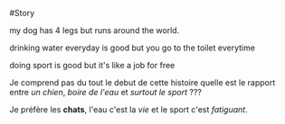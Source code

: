 #Story

my dog has 4 legs but runs around the world.

drinking water everyday is good but you go to the toilet everytime

doing sport is good but it's like a job for free

Je comprend pas du tout le debut de cette histoire quelle est le rapport entre *un chien*, *boire de l'eau* et *surtout le sport* ???

Je préfère les **chats**, l'eau c'est la *vie* et le sport c'est *fatiguant*.
